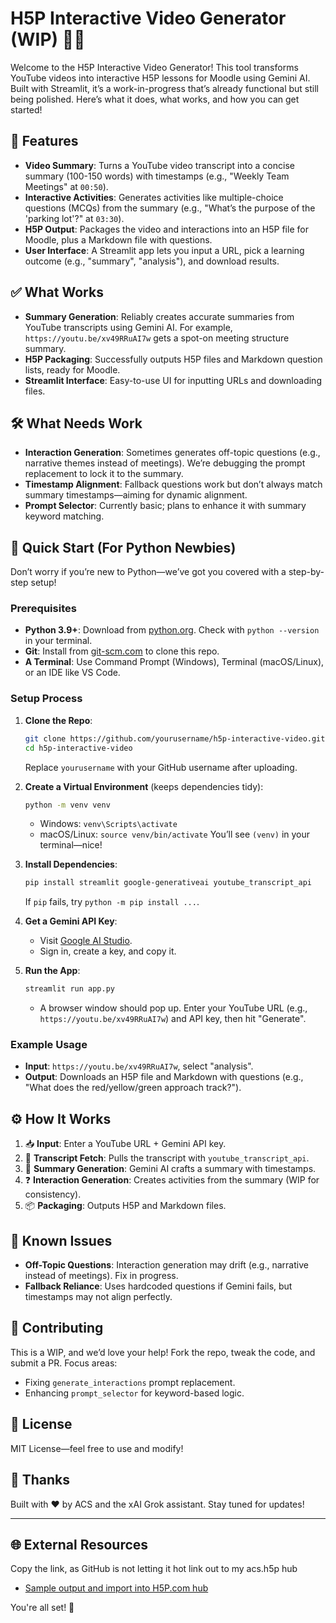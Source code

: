 
# H5P Interactive Video Generator (WIP) 🎥✨

Welcome to the H5P Interactive Video Generator! This tool transforms YouTube videos into interactive H5P lessons for Moodle using Gemini AI. Built with Streamlit, it’s a work-in-progress that’s already functional but still being polished. Here’s what it does, what works, and how you can get started!

## 🚀 Features

- **Video Summary**: Turns a YouTube video transcript into a concise summary (100-150 words) with timestamps (e.g., "Weekly Team Meetings" at `00:50`).
- **Interactive Activities**: Generates activities like multiple-choice questions (MCQs) from the summary (e.g., "What’s the purpose of the 'parking lot'?" at `03:30`).
- **H5P Output**: Packages the video and interactions into an H5P file for Moodle, plus a Markdown file with questions.
- **User Interface**: A Streamlit app lets you input a URL, pick a learning outcome (e.g., "summary", "analysis"), and download results.

## ✅ What Works

- **Summary Generation**: Reliably creates accurate summaries from YouTube transcripts using Gemini AI. For example, `https://youtu.be/xv49RRuAI7w` gets a spot-on meeting structure summary.
- **H5P Packaging**: Successfully outputs H5P files and Markdown question lists, ready for Moodle.
- **Streamlit Interface**: Easy-to-use UI for inputting URLs and downloading files.

## 🛠️ What Needs Work

- **Interaction Generation**: Sometimes generates off-topic questions (e.g., narrative themes instead of meetings). We’re debugging the prompt replacement to lock it to the summary.
- **Timestamp Alignment**: Fallback questions work but don’t always match summary timestamps—aiming for dynamic alignment.
- **Prompt Selector**: Currently basic; plans to enhance it with summary keyword matching.

## 🏁 Quick Start (For Python Newbies)

Don’t worry if you’re new to Python—we’ve got you covered with a step-by-step setup!

### Prerequisites
- **Python 3.9+**: Download from [python.org](https://www.python.org/downloads/). Check with `python --version` in your terminal.
- **Git**: Install from [git-scm.com](https://git-scm.com/downloads) to clone this repo.
- **A Terminal**: Use Command Prompt (Windows), Terminal (macOS/Linux), or an IDE like VS Code.

### Setup Process
1. **Clone the Repo**:
   ```bash
   git clone https://github.com/yourusername/h5p-interactive-video.git
   cd h5p-interactive-video
   ```
   Replace `yourusername` with your GitHub username after uploading.

2. **Create a Virtual Environment** (keeps dependencies tidy):
   ```bash
   python -m venv venv
   ```
   - Windows: `venv\Scripts\activate`
   - macOS/Linux: `source venv/bin/activate`
   You’ll see `(venv)` in your terminal—nice!

3. **Install Dependencies**:
   ```bash
   pip install streamlit google-generativeai youtube_transcript_api
   ```
   If `pip` fails, try `python -m pip install ...`.

4. **Get a Gemini API Key**:
   - Visit [Google AI Studio](https://aistudio.google.com/app/apikey).
   - Sign in, create a key, and copy it.

5. **Run the App**:
   ```bash
   streamlit run app.py
   ```
   - A browser window should pop up. Enter your YouTube URL (e.g., `https://youtu.be/xv49RRuAI7w`) and API key, then hit "Generate".

### Example Usage
- **Input**: `https://youtu.be/xv49RRuAI7w`, select "analysis".
- **Output**: Downloads an H5P file and Markdown with questions (e.g., "What does the red/yellow/green approach track?").

## ⚙️ How It Works

1. 📥 **Input**: Enter a YouTube URL + Gemini API key.
2. 📜 **Transcript Fetch**: Pulls the transcript with `youtube_transcript_api`.
3. 🤖 **Summary Generation**: Gemini AI crafts a summary with timestamps.
4. ❓ **Interaction Generation**: Creates activities from the summary (WIP for consistency).
5. 📦 **Packaging**: Outputs H5P and Markdown files.

## 🐛 Known Issues
- **Off-Topic Questions**: Interaction generation may drift (e.g., narrative instead of meetings). Fix in progress.
- **Fallback Reliance**: Uses hardcoded questions if Gemini fails, but timestamps may not align perfectly.

## 🌟 Contributing
This is a WIP, and we’d love your help! Fork the repo, tweak the code, and submit a PR. Focus areas:
- Fixing `generate_interactions` prompt replacement.
- Enhancing `prompt_selector` for keyword-based logic.

## 📜 License
MIT License—feel free to use and modify!

## 🙏 Thanks
Built with ❤️ by ACS and the xAI Grok assistant. Stay tuned for updates!

---

## 🌐 External Resources
Copy the link, as GitHub is not letting it hot link out to my acs.h5p hub

- [Sample output and import into H5P.com hub](https://acs.h5p.com/content/1292519232931523959)


You're all set! 🚀



